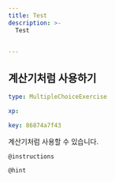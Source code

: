 ```yaml
---
title: Test
description: >-
  Test


---
```

## 계산기처럼 사용하기

```yaml
type: MultipleChoiceExercise

xp: 

key: 86874a7f43
```

계산기처럼 사용할 수 있습니다.

`@instructions`


`@hint`








